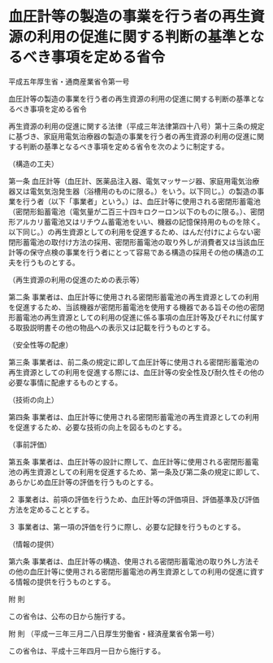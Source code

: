 # 血圧計等の製造の事業を行う者の再生資源の利用の促進に関する判断の基準となるべき事項を定める省令

平成五年厚生省・通商産業省令第一号

血圧計等の製造の事業を行う者の再生資源の利用の促進に関する判断の基準となるべき事項を定める省令

再生資源の利用の促進に関する法律（平成三年法律第四十八号）第十三条の規定に基づき、家庭用電気治療器の製造の事業を行う者の再生資源の利用の促進に関する判断の基準となるべき事項を定める省令を次のように制定する。

（構造の工夫）

第一条 血圧計等（血圧計、医薬品注入器、電気マッサージ器、家庭用電気治療器又は電気気泡発生器（浴槽用のものに限る。）をいう。以下同じ。）の製造の事業を行う者（以下「事業者」という。）は、血圧計等に使用される密閉形蓄電池（密閉形鉛蓄電池（電気量が二百三十四キロクーロン以下のものに限る。）、密閉形アルカリ蓄電池又はリチウム蓄電池をいい、機器の記憶保持用のものを除く。以下同じ。）の再生資源としての利用を促進するため、はんだ付けによらない密閉形蓄電池の取付け方法の採用、密閉形蓄電池の取り外しが消費者又は当該血圧計等の保守点検の事業を行う者にとって容易である構造の採用その他の構造の工夫を行うものとする。

（再生資源の利用の促進のための表示等）

第二条 事業者は、血圧計等に使用される密閉形蓄電池の再生資源としての利用を促進するため、当該機器が密閉形蓄電池を使用する機器である旨その他の密閉形蓄電池の再生資源としての利用の促進に係る事項の血圧計等及びそれに付属する取扱説明書その他の物品への表示又は記載を行うものとする。

（安全性等の配慮）

第三条 事業者は、前二条の規定に即して血圧計等に使用される密閉形蓄電池の再生資源としての利用を促進する際には、血圧計等の安全性及び耐久性その他の必要な事情に配慮するものとする。

（技術の向上）

第四条 事業者は、血圧計等に使用される密閉形蓄電池の再生資源としての利用を促進するため、必要な技術の向上を図るものとする。

（事前評価）

第五条 事業者は、血圧計等の設計に際して、血圧計等に使用される密閉形蓄電池の再生資源としての利用を促進するため、第一条及び第二条の規定に即して、あらかじめ血圧計等の評価を行うものとする。

２ 事業者は、前項の評価を行うため、血圧計等の評価項目、評価基準及び評価方法を定めることとする。

３ 事業者は、第一項の評価を行うに際し、必要な記録を行うものとする。

（情報の提供）

第六条 事業者は、血圧計等の構造、使用される密閉形蓄電池の取り外し方法その他の血圧計等に使用される密閉形蓄電池の再生資源としての利用の促進に資する情報の提供を行うものとする。

附 則

この省令は、公布の日から施行する。

附 則 （平成一三年三月二八日厚生労働省・経済産業省令第一号）

この省令は、平成十三年四月一日から施行する。
